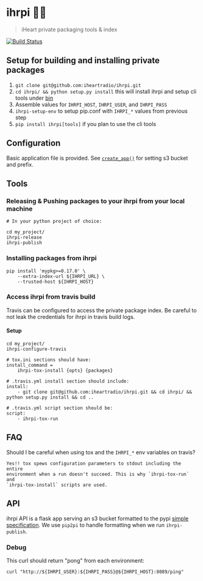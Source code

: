 # ihrpi 🍒🍏
> iHeart private packaging tools & index

[![Build Status](https://travis-ci.com/iheartradio/ihrpi.svg?token=DRZy5ZWDwtAusJJ7MRfF&branch=master)](https://travis-ci.com/iheartradio/ihrpi)

## Setup for building and installing private packages

1. `git clone git@github.com:iheartradio/ihrpi.git`
2. `cd ihrpi/ && python setup.py install` this will install ihrpi and setup cli
   tools under [bin](https://github.com/iheartradio/ihrpi/tree/master/bin)
3. Assemble values for `IHRPI_HOST`, `IHRPI_USER`, and `IHRPI_PASS`
4. `ihrpi-setup-env` to setup pip.conf with `IHRPI_*` values from previous step
5. `pip install ihrpi[tools]` if you plan to use the cli tools

## Configuration

Basic application file is provided. See [`create_app()`](https://github.com/iheartradio/ihrpi/blob/master/ihrpi/app.py) for setting s3 bucket
and prefix.

## Tools

### Releasing & Pushing packages to your ihrpi from your local machine

    # In your python project of choice:

    cd my_project/
    ihrpi-release
    ihrpi-publish

### Installing packages from ihrpi

    pip install 'mypkg>=0.17.0' \
        --extra-index-url ${IHRPI_URL} \
        --trusted-host ${IHRPI_HOST}

### Access ihrpi from travis build

Travis can be configured to access the private package index. Be careful to not
leak the credentials for ihrpi in travis build logs.

#### Setup

    cd my_project/
    ihrpi-configure-travis

    # tox.ini sections should have:
    install_command =
        ihrpi-tox-install {opts} {packages}

    # .travis.yml install section should include:
    install:
        - git clone git@github.com:iheartradio/ihrpi.git && cd ihrpi/ && python setup.py install && cd ..

    # .travis.yml script section should be:
    script:
        - ihrpi-tox-run

## FAQ

Should I be careful when using tox and the `IHRPI_*` env variables on travis?

    Yes!! tox spews configuration parameters to stdout including the entire
    environment when a run doesn't succeed. This is why `ihrpi-tox-run` and
    `ihrpi-tox-install` scripts are used.

## API

ihrpi API is a flask app serving an s3 bucket formatted to the pypi
[simple specification](https://www.python.org/dev/peps/pep-0503/). We use
`pip2pi` to handle formatting when we run `ihrpi-publish`.

### Debug

This curl should return "pong" from each environment:

    curl "http://${IHRPI_USER}:${IHRPI_PASS}@${IHRPI_HOST}:8089/ping"

